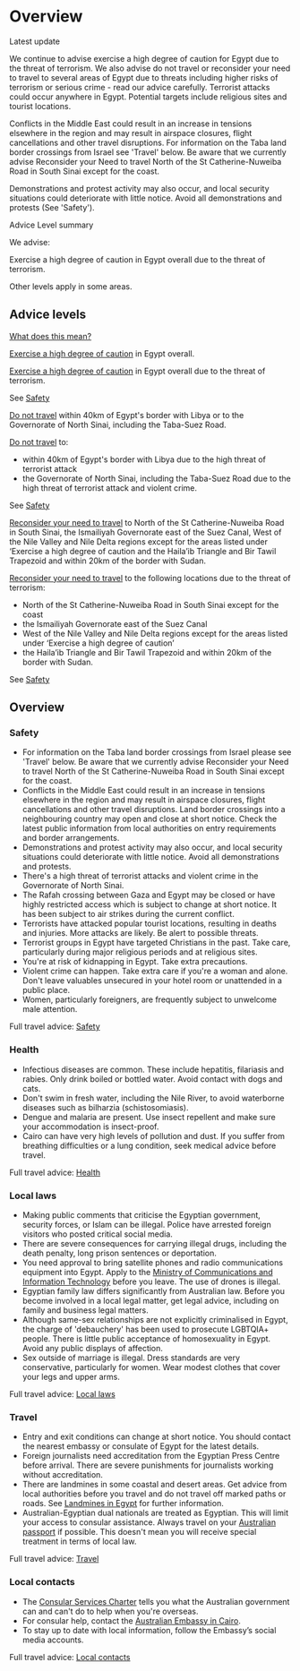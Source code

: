 # Overview

Latest update

We continue to advise exercise a high degree of caution for Egypt due to the threat of terrorism. We also advise do not travel or reconsider your need to travel to several areas of Egypt due to threats including higher risks of terrorism or serious crime - read our advice carefully. Terrorist attacks could occur anywhere in Egypt. Potential targets include religious sites and tourist locations.   
  
Conflicts in the Middle East could result in an increase in tensions elsewhere in the region and may result in airspace closures, flight cancellations and other travel disruptions. For information on the Taba land border crossings from Israel see 'Travel' below. Be aware that we currently advise Reconsider your Need to travel North of the St Catherine-Nuweiba Road in South Sinai except for the coast.  
  
Demonstrations and protest activity may also occur, and local security situations could deteriorate with little notice. Avoid all demonstrations and protests (See 'Safety').

Advice Level summary

We advise:

Exercise a high degree of caution in Egypt overall due to the threat of terrorism.

Other levels apply in some areas.

## Advice levels

[What does this mean?](/before-you-go/travel-advice-explained/)

[Exercise a high degree of caution](https://www.smartraveller.gov.au/consular-services/travel-advice-explained#level2) in Egypt overall.

[Exercise a high degree of caution](https://www.smartraveller.gov.au/consular-services/travel-advice-explained#level2) in Egypt overall due to the threat of terrorism.

See [Safety](#safety)

[Do not travel](https://www.smartraveller.gov.au/consular-services/travel-advice-explained#level4 ) within 40km of Egypt's border with Libya or to the Governorate of North Sinai, including the Taba-Suez Road.

[Do not travel](https://www.smartraveller.gov.au/consular-services/travel-advice-explained#level4 ) to:

* within 40km of Egypt's border with Libya due to the high threat of terrorist attack
* the Governorate of North Sinai, including the Taba-Suez Road due to the high threat of terrorist attack and violent crime.

See [Safety](#safety)

[Reconsider your need to travel](https://www.smartraveller.gov.au/consular-services/travel-advice-explained#level3) to North of the St Catherine-Nuweiba Road in South Sinai, the Ismailiyah Governorate east of the Suez Canal, West of the Nile Valley and Nile Delta regions except for the areas listed under ‘Exercise a high degree of caution and the Haila’ib Triangle and Bir Tawil Trapezoid and within 20km of the border with Sudan.

[Reconsider your need to travel](https://www.smartraveller.gov.au/consular-services/travel-advice-explained#level3) to the following locations due to the threat of terrorism:

* North of the St Catherine-Nuweiba Road in South Sinai except for the coast
* the Ismailiyah Governorate east of the Suez Canal
* West of the Nile Valley and Nile Delta regions except for the areas listed under ‘Exercise a high degree of caution’
* the Haila’ib Triangle and Bir Tawil Trapezoid and within 20km of the border with Sudan.

See [Safety](#safety)

## Overview

### Safety

* For information on the Taba land border crossings from Israel please see 'Travel' below. Be aware that we currently advise Reconsider your Need to travel North of the St Catherine-Nuweiba Road in South Sinai except for the coast.
* Conflicts in the Middle East could result in an increase in tensions elsewhere in the region and may result in airspace closures, flight cancellations and other travel disruptions. Land border crossings into a neighbouring country may open and close at short notice. Check the latest public information from local authorities on entry requirements and border arrangements.
* Demonstrations and protest activity may also occur, and local security situations could deteriorate with little notice. Avoid all demonstrations and protests.
* There's a high threat of terrorist attacks and violent crime in the Governorate of North Sinai.
* The Rafah crossing between Gaza and Egypt may be closed or have highly restricted access which is subject to change at short notice. It has been subject to air strikes during the current conflict.
* Terrorists have attacked popular tourist locations, resulting in deaths and injuries. More attacks are likely. Be alert to possible threats.
* Terrorist groups in Egypt have targeted Christians in the past. Take care, particularly during major religious periods and at religious sites.
* You're at risk of kidnapping in Egypt. Take extra precautions.
* Violent crime can happen. Take extra care if you're a woman and alone. Don't leave valuables unsecured in your hotel room or unattended in a public place.
* Women, particularly foreigners, are frequently subject to unwelcome male attention.

Full travel advice: [Safety](#safety)

### Health

* Infectious diseases are common. These include hepatitis, filariasis and rabies. Only drink boiled or bottled water. Avoid contact with dogs and cats.
* Don't swim in fresh water, including the Nile River, to avoid waterborne diseases such as bilharzia (schistosomiasis).
* Dengue and malaria are present. Use insect repellent and make sure your accommodation is insect-proof.
* Cairo can have very high levels of pollution and dust. If you suffer from breathing difficulties or a lung condition, seek medical advice before travel.

Full travel advice: [Health](#health)

### Local laws

* Making public comments that criticise the Egyptian government, security forces, or Islam can be illegal. Police have arrested foreign visitors who posted critical social media.
* There are severe consequences for carrying illegal drugs, including the death penalty, long prison sentences or deportation.
* You need approval to bring satellite phones and radio communications equipment into Egypt. Apply to the [Ministry of Communications and Information Technology](http://mcit.gov.eg/) before you leave. The use of drones is illegal.
* Egyptian family law differs significantly from Australian law. Before you become involved in a local legal matter, get legal advice, including on family and business legal matters.
* Although same-sex relationships are not explicitly criminalised in Egypt, the charge of 'debauchery' has been used to prosecute LGBTQIA+ people. There is little public acceptance of homosexuality in Egypt. Avoid any public displays of affection.
* Sex outside of marriage is illegal. Dress standards are very conservative, particularly for women. Wear modest clothes that cover your legs and upper arms.

Full travel advice: [Local laws](#local-laws)

### Travel

* Entry and exit conditions can change at short notice. You should contact the nearest embassy or consulate of Egypt for the latest details.
* Foreign journalists need accreditation from the Egyptian Press Centre before arrival. There are severe punishments for journalists working without accreditation.
* There are landmines in some coastal and desert areas. Get advice from local authorities before you travel and do not travel off marked paths or roads. See [Landmines in Egypt](https://beta.sis.gov.eg/en/media-center/files/landmines-in-egypt/) for further information.
* Australian-Egyptian dual nationals are treated as Egyptian. This will limit your access to consular assistance. Always travel on your [Australian passport](https://www.smartraveller.gov.au/our-services/passport-services) if possible. This doesn't mean you will receive special treatment in terms of local law.

Full travel advice: [Travel](#travel)

### Local contacts

* The [Consular Services Charter](/consular-services/consular-services-charter "Consular Services Charter") tells you what the Australian government can and can't do to help when you're overseas.
* For consular help, contact the [Australian Embassy in Cairo](https://egypt.embassy.gov.au/).
* To stay up to date with local information, follow the Embassy’s social media accounts.

Full travel advice: [Local contacts](#local-contacts)
